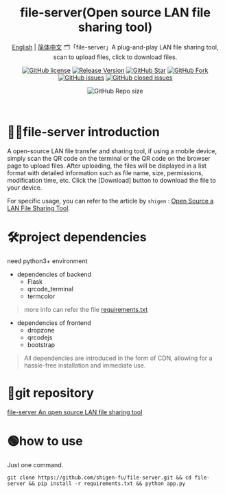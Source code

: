 <h1 align="center">file-server(Open source LAN file sharing tool)</h1>

<div align="center">

[English](./README.en.md) | [简体中文](./README.md)
🗂「file-server」A plug-and-play LAN file sharing tool, scan to upload files, click to download files.

[![GitHub license](https://img.shields.io/github/license/shigen-fu/file-server?style=flat-square)](LICENSE)
[![Release Version](https://img.shields.io/github/v/release/shigen-fu/file-server?style=flat-square)](https://github.com/shigen-fu/file-server/releases/latest)
[![GitHub Star](https://img.shields.io/github/stars/shigen-fu/file-server?style=flat-square)](https://github.com/shigen-fu/file-server/stargazers)
[![GitHub Fork](https://img.shields.io/github/forks/shigen-fu/file-server?style=flat-square)](https://github.com/shigen-fu/file-server/network/members)
[![GitHub issues](https://img.shields.io/github/issues/shigen-fu/file-server?style=flat-square)](https://github.com/shigen-fu/file-server/issues)
[![GitHub closed issues](https://img.shields.io/github/issues-closed/shigen-fu/file-server?style=flat-square)](https://github.com/shigen-fu/file-server/issues?q=is%3Aissue+is%3Aclosed)

![GitHub Repo size](https://img.shields.io/github/repo-size/shigen-fu/file-server?style=flat-square&color=3cb371)

<br>
</div>

# 🧑‍💻file-server introduction

A open-source LAN file transfer and sharing tool, if using a mobile device, simply scan the QR code on the terminal or the QR code on the browser page to upload files. After uploading, the files will be displayed in a list format with detailed information such as file name, size, permissions, modification time, etc. Click the [Download] button to download the file to your device.

For specific usage, you can refer to the article by `shigen` : [Open Source a LAN File Sharing Tool](https://juejin.cn/post/7304268951298392114).

# 🛠project dependencies

need python3+ environment

* dependencies of backend
  + Flask
  + qrcode_terminal
  + termcolor

> more info can refer the file [requirements.txt](./requirements.txt)

* dependencies of frontend
  + dropzone
  + qrcodejs
  + bootstrap

> All dependencies are introduced in the form of CDN, allowing for a hassle-free installation and immediate use.

# 📇git repository

[file-server An open source LAN file sharing tool](https://github.com/shigen-fu/file-server.git)

# 🟢how to use

Just one command.

```shell
git clone https://github.com/shigen-fu/file-server.git && cd file-server && pip install -r requirements.txt && python app.py
```
